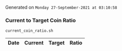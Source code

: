 Generated on `Monday 27-September-2021 at 03:10:58`

### Current to Target Coin Ratio
`current_coin_ratio.sh`

Date|Current|Target|Ratio
---|---|---|---
